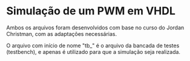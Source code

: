 # Simulação de um PWM em VHDL

Ambos os arquivos foram desenvolvidos com base no curso do Jordan Christman, com as adaptações necessárias.

O arquivo com início de nome "tb_" é o arquivo da bancada de testes (testbench), e apenas é utilizado para que a simulação seja realizada.
